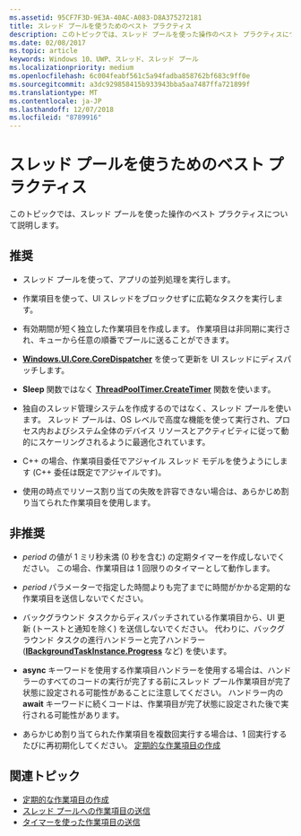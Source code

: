 ```yaml
---
ms.assetid: 95CF7F3D-9E3A-40AC-A083-D8A375272181
title: スレッド プールを使うためのベスト プラクティス
description: このトピックでは、スレッド プールを使った操作のベスト プラクティスについて説明します。
ms.date: 02/08/2017
ms.topic: article
keywords: Windows 10、UWP、スレッド、スレッド プール
ms.localizationpriority: medium
ms.openlocfilehash: 6c004feabf561c5a94fadba858762bf683c9ff0e
ms.sourcegitcommit: a3dc929858415b933943bba5aa7487ffa721899f
ms.translationtype: MT
ms.contentlocale: ja-JP
ms.lasthandoff: 12/07/2018
ms.locfileid: "8789916"
---
```

# <a name="best-practices-for-using-the-thread-pool"></a>スレッド プールを使うためのベスト プラクティス

このトピックでは、スレッド プールを使った操作のベスト プラクティスについて説明します。

## <a name="dos"></a>推奨


-   スレッド プールを使って、アプリの並列処理を実行します。

-   作業項目を使って、UI スレッドをブロックせずに広範なタスクを実行します。

-   有効期間が短く独立した作業項目を作成します。 作業項目は非同期に実行され、キューから任意の順番でプールに送ることができます。

-   [**Windows.UI.Core.CoreDispatcher**](https://msdn.microsoft.com/library/windows/apps/BR208211) を使って更新を UI スレッドにディスパッチします。

-   **Sleep** 関数ではなく [**ThreadPoolTimer.CreateTimer**](https://msdn.microsoft.com/library/windows/apps/Hh967921) 関数を使います。

-   独自のスレッド管理システムを作成するのではなく、スレッド プールを使います。 スレッド プールは、OS レベルで高度な機能を使って実行され、プロセス内およびシステム全体のデバイス リソースとアクティビティに従って動的にスケーリングされるように最適化されています。

-   C++ の場合、作業項目委任でアジャイル スレッド モデルを使うようにします (C++ 委任は既定でアジャイルです)。

-   使用の時点でリソース割り当ての失敗を許容できない場合は、あらかじめ割り当てられた作業項目を使用します。

## <a name="donts"></a>非推奨


-   *period* の値が 1 ミリ秒未満 (0 秒を含む) の定期タイマーを作成しないでください。 この場合、作業項目は 1 回限りのタイマーとして動作します。

-   *period* パラメーターで指定した時間よりも完了までに時間がかかる定期的な作業項目を送信しないでください。

-   バックグラウンド タスクからディスパッチされている作業項目から、UI 更新 (トーストと通知を除く) を送信しないでください。 代わりに、バックグラウンド タスクの進行ハンドラーと完了ハンドラー ([**IBackgroundTaskInstance.Progress**](https://msdn.microsoft.com/library/windows/apps/BR224800) など) を使います。

-   **async** キーワードを使用する作業項目ハンドラーを使用する場合は、ハンドラーのすべてのコードの実行が完了する前にスレッド プール作業項目が完了状態に設定される可能性があることに注意してください。 ハンドラー内の **await** キーワードに続くコードは、作業項目が完了状態に設定された後で実行される可能性があります。

-   あらかじめ割り当てられた作業項目を複数回実行する場合は、1 回実行するたびに再初期化してください。 [定期的な作業項目の作成](create-a-periodic-work-item.md)

## <a name="related-topics"></a>関連トピック


* [定期的な作業項目の作成](create-a-periodic-work-item.md)
* [スレッド プールへの作業項目の送信](submit-a-work-item-to-the-thread-pool.md)
* [タイマーを使った作業項目の送信](use-a-timer-to-submit-a-work-item.md)
